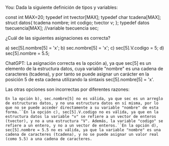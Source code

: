 You:
Dada la siguiente definición de tipos y variables:

const int MAX=20;
typedef int tvector[MAX];
typedef char tcadena[MAX];
struct datos{
  tcadena nombre;
  int codigo;
  tvector v;
};
typedef datos tsecuencia[MAX];
//variable
tsecuencia sec;

¿Cuál de las siguientes asignaciones es correcta?

a) sec[5].nombre[5] = 'x';
b) sec.nombre[5] = 'x';
c) sec[5].V.codigo = 5;
d) sec[5].nombre = 5.5;

ChatGPT:
La asignación correcta es la opción a), ya que sec[5] es un elemento de la estructura datos, cuya variable "nombre" es una cadena de caracteres (tcadena), y por tanto se puede asignar un carácter en la posición 5 de esta cadena utilizando la sintaxis sec[5].nombre[5] = 'x'.

Las otras opciones son incorrectas por diferentes razones:

`En la opción b), sec.nombre[5] no es válida, ya que sec es un arreglo de estructuras datos, y no una estructura datos en sí misma, por lo que no se puede acceder directamente a su variable "nombre" de esta forma.``En la opción c), sec[5].V.codigo no es válida, ya que en la estructura datos la variable "v" se refiere a un vector de enteros (tvector), y no a una estructura "V". Además, la variable "codigo" se refiere a un entero, y no a un vector de enteros.``En la opción d), sec[5].nombre = 5.5 no es válida, ya que la variable "nombre" es una cadena de caracteres (tcadena), y no se puede asignar un valor real (como 5.5) a una cadena de caracteres.`
